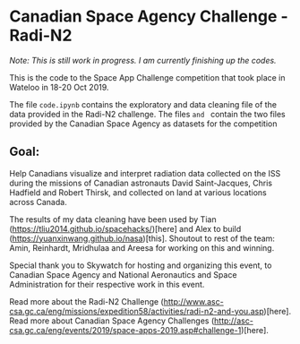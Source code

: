 # Canadian Space Agency Challenge - Radi-N2

_Note: This is still work in progress. I am currently finishing up the codes._

This is the code to the Space App Challenge competition that took place in Wateloo in 18-20 Oct 2019.

The file `code.ipynb` contains the exploratory and data cleaning file of the data provided in the Radi-N2 challenge. 
The files `` and  `` contain the two files provided by the Canadian Space Agency as datasets for the competition

## Goal:
Help Canadians visualize and interpret radiation data collected on the ISS during the missions of Canadian astronauts David Saint-Jacques, Chris Hadfield and Robert Thirsk, and collected on land at various locations across Canada.

The results of my data cleaning have been used by Tian (https://tliu2014.github.io/spacehacks/)[here] and Alex to build (https://yuanxinwang.github.io/nasa)[this]. 
Shoutout to rest of the team: Amin, Reinhardt, Mridhulaa and Areesa for working on this and winning.

Special thank you to Skywatch for hosting and organizing this event, to Canadian Space Agency and National Aeronautics and Space Administration for their respective work in this event.


Read more about the Radi-N2 Challenge (http://www.asc-csa.gc.ca/eng/missions/expedition58/activities/radi-n2-and-you.asp)[here].
Read more about Canadian Space Agency Challenges (http://asc-csa.gc.ca/eng/events/2019/space-apps-2019.asp#challenge-1)[here]. 
